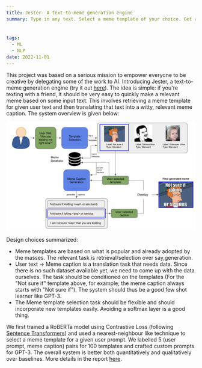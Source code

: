 ```yaml
---
title: Jester- A text-to-meme generation engine
summary: Type in any text. Select a meme template of your choice. Get a witty meme powered by GPT-3. 


tags:
  - ML
  - NLP
date: 2022-11-01
---
```


This project was based on a serious mission to empower everyone to be creative by delegating some of the work to AI. Introducing Jester, a text-to-meme generation engine (try it out [here](https://the-jester.streamlit.app/)). The idea is simple: if you're texting with a friend, it should be very easy to quickly make a relevant meme based on some input text. This involves retrieving a meme template for given user text and then translating that text into a witty, relevant meme caption. The system overview is given below:

![](jester-overview.png)

Design choices summarized:
* Meme templates are based on what is popular and already adopted by the masses. The relevant task is retrieval/selection over say,generation.
* User text -> Meme caption is a translation task that needs data. Since there is no such dataset available yet, we need to come up with the data ourselves. The task should be conditioned on the templates (For the "Not sure if" template above, for example, the meme caption always starts with "Not sure if"). The system should thus be a good few shot learner like GPT-3.
* The Meme template selection task should be flexible and should incorporate new templates easily. Avoiding a softmax layer is a good thing. 

We first trained a RoBERTa model using Contrastive Loss (following [Sentence Transformers](https://www.sbert.net/)) and used a nearest-neighbour like technique to select a meme template for a given user prompt. We labelled 5 (user prompt, meme caption) pairs for 100 templates and crafted custom prompts for GPT-3. The overall system is better both quantitatively and qualitatively over baselines. More details in the report [here](https://github.com/SumanthRH/text-to-meme/blob/main/Final_Report.pdf).  
